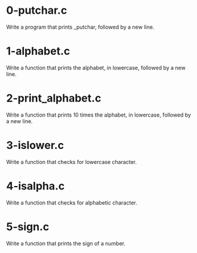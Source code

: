 # 0-putchar.c
Write a program that prints _putchar, followed by a new line.
# 1-alphabet.c
Write a function that prints the alphabet, in lowercase, followed by a new line.
# 2-print_alphabet.c
Write a function that prints 10 times the alphabet, in lowercase, followed by a new line.
# 3-islower.c
Write a function that checks for lowercase character.
# 4-isalpha.c
Write a function that checks for alphabetic character.
# 5-sign.c
Write a function that prints the sign of a number.
